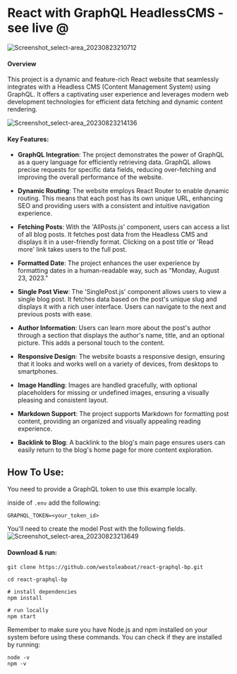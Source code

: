 # React with GraphQL HeadlessCMS - see live @ 
![Screenshot_select-area_20230823210712](https://github.com/westoleaboat/react-graphql-bp/assets/68698872/b551f614-f50a-496c-887d-761308d85502)

#### Overview
This project is a dynamic and feature-rich React website that seamlessly integrates with a Headless CMS (Content Management System) using GraphQL. It offers a captivating user experience and leverages modern web development technologies for efficient data fetching and dynamic content rendering.

![Screenshot_select-area_20230823214136](https://github.com/westoleaboat/react-graphql-bp/assets/68698872/1bf95a22-c98f-4ffe-acdb-fb76aca33b8a)

#### Key Features:

+ **GraphQL Integration**: The project demonstrates the power of GraphQL as a query language for efficiently retrieving data. GraphQL allows precise requests for specific data fields, reducing over-fetching and improving the overall performance of the website.

+ **Dynamic Routing**: The website employs React Router to enable dynamic routing. This means that each post has its own unique URL, enhancing SEO and providing users with a consistent and intuitive navigation experience.

+ **Fetching Posts**: With the 'AllPosts.js' component, users can access a list of all blog posts. It fetches post data from the Headless CMS and displays it in a user-friendly format. Clicking on a post title or 'Read more' link takes users to the full post.

+ **Formatted Date**: The project enhances the user experience by formatting dates in a human-readable way, such as "Monday, August 23, 2023."

+ **Single Post View**: The 'SinglePost.js' component allows users to view a single blog post. It fetches data based on the post's unique slug and displays it with a rich user interface. Users can navigate to the next and previous posts with ease.

+ **Author Information**: Users can learn more about the post's author through a section that displays the author's name, title, and an optional picture. This adds a personal touch to the content.

+ **Responsive Design**: The website boasts a responsive design, ensuring that it looks and works well on a variety of devices, from desktops to smartphones.

+ **Image Handling**: Images are handled gracefully, with optional placeholders for missing or undefined images, ensuring a visually pleasing and consistent layout.

+ **Markdown Support**: The project supports Markdown for formatting post content, providing an organized and visually appealing reading experience.

+ **Backlink to Blog**: A backlink to the blog's main page ensures users can easily return to the blog's home page for more content exploration.

## How To Use:

You need to provide a GraphQL token to use this example locally.

inside of ```.env``` add the following:

```.env
GRAPHQL_TOKEN=<your_token_id>
```

You'll need to create the model Post with the following fields.
![Screenshot_select-area_20230823213649](https://github.com/westoleaboat/react-graphql-bp/assets/68698872/743493c2-3c13-4d4d-b5a1-8e2f216242b1)


#### Download & run:
```
git clone https://github.com/westoleaboat/react-graphql-bp.git

cd react-graphql-bp

# install dependencies
npm install

# run locally
npm start
```

Remember to make sure you have Node.js and npm installed on your system before using these commands. You can check if they are installed by running:
```
node -v
npm -v
```

